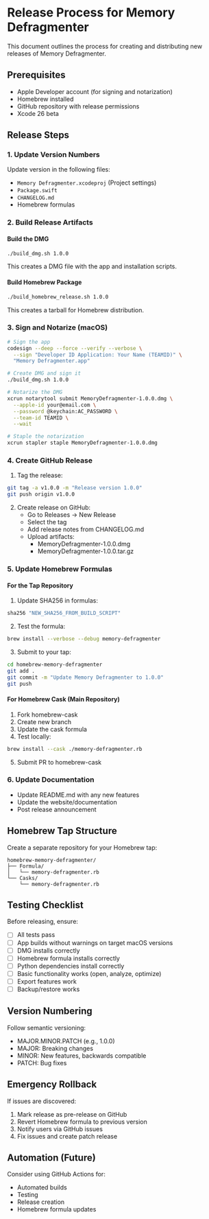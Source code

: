 # Release Process for Memory Defragmenter

This document outlines the process for creating and distributing new releases of Memory Defragmenter.

## Prerequisites

- Apple Developer account (for signing and notarization)
- Homebrew installed
- GitHub repository with release permissions
- Xcode 26 beta

## Release Steps

### 1. Update Version Numbers

Update version in the following files:
- `Memory Defragmenter.xcodeproj` (Project settings)
- `Package.swift`
- `CHANGELOG.md`
- Homebrew formulas

### 2. Build Release Artifacts

#### Build the DMG
```bash
./build_dmg.sh 1.0.0
```

This creates a DMG file with the app and installation scripts.

#### Build Homebrew Package
```bash
./build_homebrew_release.sh 1.0.0
```

This creates a tarball for Homebrew distribution.

### 3. Sign and Notarize (macOS)

```bash
# Sign the app
codesign --deep --force --verify --verbose \
  --sign "Developer ID Application: Your Name (TEAMID)" \
  "Memory Defragmenter.app"

# Create DMG and sign it
./build_dmg.sh 1.0.0

# Notarize the DMG
xcrun notarytool submit MemoryDefragmenter-1.0.0.dmg \
  --apple-id your@email.com \
  --password @keychain:AC_PASSWORD \
  --team-id TEAMID \
  --wait

# Staple the notarization
xcrun stapler staple MemoryDefragmenter-1.0.0.dmg
```

### 4. Create GitHub Release

1. Tag the release:
```bash
git tag -a v1.0.0 -m "Release version 1.0.0"
git push origin v1.0.0
```

2. Create release on GitHub:
   - Go to Releases → New Release
   - Select the tag
   - Add release notes from CHANGELOG.md
   - Upload artifacts:
     - MemoryDefragmenter-1.0.0.dmg
     - MemoryDefragmenter-1.0.0.tar.gz

### 5. Update Homebrew Formulas

#### For the Tap Repository

1. Update SHA256 in formulas:
```ruby
sha256 "NEW_SHA256_FROM_BUILD_SCRIPT"
```

2. Test the formula:
```bash
brew install --verbose --debug memory-defragmenter
```

3. Submit to your tap:
```bash
cd homebrew-memory-defragmenter
git add .
git commit -m "Update Memory Defragmenter to 1.0.0"
git push
```

#### For Homebrew Cask (Main Repository)

1. Fork homebrew-cask
2. Create new branch
3. Update the cask formula
4. Test locally:
```bash
brew install --cask ./memory-defragmenter.rb
```
5. Submit PR to homebrew-cask

### 6. Update Documentation

- Update README.md with any new features
- Update the website/documentation
- Post release announcement

## Homebrew Tap Structure

Create a separate repository for your Homebrew tap:
```
homebrew-memory-defragmenter/
├── Formula/
│   └── memory-defragmenter.rb
└── Casks/
    └── memory-defragmenter.rb
```

## Testing Checklist

Before releasing, ensure:
- [ ] All tests pass
- [ ] App builds without warnings on target macOS versions
- [ ] DMG installs correctly
- [ ] Homebrew formula installs correctly
- [ ] Python dependencies install correctly
- [ ] Basic functionality works (open, analyze, optimize)
- [ ] Export features work
- [ ] Backup/restore works

## Version Numbering

Follow semantic versioning:
- MAJOR.MINOR.PATCH (e.g., 1.0.0)
- MAJOR: Breaking changes
- MINOR: New features, backwards compatible
- PATCH: Bug fixes

## Emergency Rollback

If issues are discovered:
1. Mark release as pre-release on GitHub
2. Revert Homebrew formula to previous version
3. Notify users via GitHub issues
4. Fix issues and create patch release

## Automation (Future)

Consider using GitHub Actions for:
- Automated builds
- Testing
- Release creation
- Homebrew formula updates
